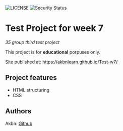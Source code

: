 ![LICENSE](https://img.shields.io/badge/license-MIT-blue.svg?style=flat-square)
![Security Status](https://img.shields.io/security-headers?label=Security&url=https%3A%2F%2Fgithub.com&style=flat-square)

# Test Project for week 7

_35 group third test project_

This project is for **educational** porpuses only.

Site published at: https://akbnlearn.github.io/Test-w7/

## Project features

-   HTML structuring
-   CSS 

## Authors

Akbn: [Github](https://github.com/AkbnLearn )
